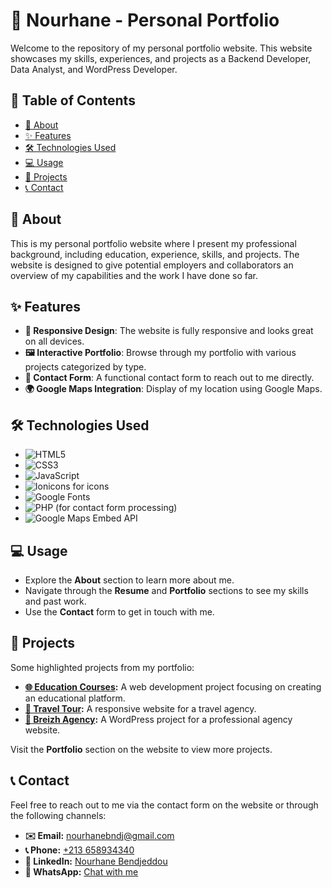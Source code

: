 # 🚀 Nourhane - Personal Portfolio

Welcome to the repository of my personal portfolio website. This website showcases my skills, experiences, and projects as a Backend Developer, Data Analyst, and WordPress Developer.

## 📑 Table of Contents

- [📖 About](#about)
- [✨ Features](#features)
- [🛠️ Technologies Used](#technologies-used)
- [💻 Usage](#usage)
- [📂 Projects](#projects)
- [📞 Contact](#contact)

## 📖 About

This is my personal portfolio website where I present my professional background, including education, experience, skills, and projects. The website is designed to give potential employers and collaborators an overview of my capabilities and the work I have done so far.

## ✨ Features

- **📱 Responsive Design**: The website is fully responsive and looks great on all devices.
- **🖼️ Interactive Portfolio**: Browse through my portfolio with various projects categorized by type.
- **📧 Contact Form**: A functional contact form to reach out to me directly.
- **🌍 Google Maps Integration**: Display of my location using Google Maps.

## 🛠️ Technologies Used

- ![HTML5](https://img.shields.io/badge/HTML5-E34F26?style=flat-square&logo=html5&logoColor=white)
- ![CSS3](https://img.shields.io/badge/CSS3-1572B6?style=flat-square&logo=css3&logoColor=white)
- ![JavaScript](https://img.shields.io/badge/JavaScript-F7DF1E?style=flat-square&logo=javascript&logoColor=black)
- ![Ionicons](https://img.shields.io/badge/Ionicons-3880FF?style=flat-square&logo=ionic&logoColor=white) for icons
- ![Google Fonts](https://img.shields.io/badge/Google%20Fonts-4285F4?style=flat-square&logo=google&logoColor=white)
- ![PHP](https://img.shields.io/badge/PHP-777BB4?style=flat-square&logo=php&logoColor=white) (for contact form processing)
- ![Google Maps](https://img.shields.io/badge/Google%20Maps-4285F4?style=flat-square&logo=google-maps&logoColor=white) Embed API

## 💻 Usage

- Explore the **About** section to learn more about me.
- Navigate through the **Resume** and **Portfolio** sections to see my skills and past work.
- Use the **Contact** form to get in touch with me.

## 📂 Projects

Some highlighted projects from my portfolio:

- **[🌐 Education Courses](https://github.com/nourhanebndj/EducationCourses):** A web development project focusing on creating an educational platform.
- **[🛫 Travel Tour](https://github.com/nourhanebndj/Travel-Tour):** A responsive website for a travel agency.
- **[💼 Breizh Agency](https://breizh-agency.fr/):** A WordPress project for a professional agency website.

Visit the **Portfolio** section on the website to view more projects.

## 📞 Contact

Feel free to reach out to me via the contact form on the website or through the following channels:

- **✉️ Email:** [nourhanebndj@gmail.com](mailto:nourhanebndj@gmail.com)
- **📞 Phone:** [+213 658934340](tel:+213658934340)
- **💼 LinkedIn:** [Nourhane Bendjeddou](https://www.linkedin.com/in/nourhane-bendjeddou-a4252625b/)
- **💬 WhatsApp:** [Chat with me](https://wa.me/213658934340)

